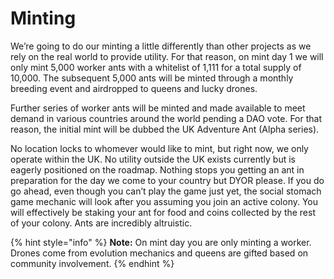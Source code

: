 # Minting

We’re going to do our minting a little differently than other projects as we rely on the real world to provide utility. For that reason, on mint day 1 we will only mint 5,000 worker ants with a whitelist of 1,111 for a total supply of 10,000. The subsequent 5,000 ants will be minted through a monthly breeding event and airdropped to queens and lucky drones.

Further series of worker ants will be minted and made available to meet demand in various countries around the world pending a DAO vote. For that reason, the initial mint will be dubbed the UK Adventure Ant (Alpha series).

No location locks to whomever would like to mint, but right now, we only operate within the UK. No utility outside the UK exists currently but is eagerly positioned on the roadmap. Nothing stops you getting an ant in preparation for the day we come to your country but DYOR please. If you do go ahead, even though you can’t play the game just yet, the social stomach game mechanic will look after you assuming you join an active colony. You will effectively be staking your ant for food and coins collected by the rest of your colony. Ants are incredibly altruistic.

{% hint style="info" %}
**Note:** On mint day you are only minting a worker. Drones come from evolution mechanics and queens are gifted based on community involvement.
{% endhint %}
